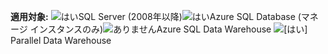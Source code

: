 <Token>**適用対象:** ![はい](media/yes.png)SQL Server (2008年以降)![はい](media/yes.png)Azure SQL Database (マネージ インスタンスのみ)![ありません](media/no.png)Azure SQL Data Warehouse ![[はい]](media/yes.png)Parallel Data Warehouse </Token>
